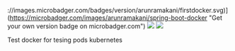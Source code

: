 ://images.microbadger.com/badges/version/arunramakani/firstdocker.svg)](https://microbadger.com/images/arunramakani/spring-boot-docker "Get your own version badge on microbadger.com") [![](https://img.shields.io/docker/pulls/arunramakani/firstdocker.svg)](https://img.shields.io/docker/pulls/arunramakani/firstdocker.svg) [![](https://img.shields.io/docker/stars/arunramakani/firstdocker.svg)](https://img.shields.io/docker/stars/arunramakani/firstdocker.svg)


Test docker for tesing pods kubernetes
